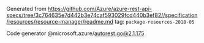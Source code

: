 Generated from https://github.com/Azure/azure-rest-api-specs/tree/3c764635e7d442b3e74caf593029fcd440b3ef82//specification/resources/resource-manager/readme.md tag: `package-resources-2018-05`

Code generator @microsoft.azure/autorest.go@2.1.175



